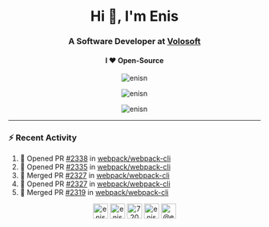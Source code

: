 <h1 align="center">Hi 👋, I'm Enis</h1>
<h3 align="center">A Software Developer at <a href="/volosoft">Volosoft</a></h3>

<h4 align="center"> I ❤ Open-Source</h4>

<p align="center"> <img src="https://komarev.com/ghpvc/?username=enisn" alt="enisn" /> </p>

<p align="center">
<img src="https://github-readme-stats.vercel.app/api/top-langs/?username=enisn&layout=compact" alt="enisn" />
</p>

<p align="center">
<img src="https://github-readme-stats.vercel.app/api?username=enisn&show_icons=true" alt="enisn" />
</p>

<hr />

### :zap: Recent Activity

<!--START_SECTION:activity-->
1. 💪 Opened PR [#2338](https://github.com/webpack/webpack-cli/pull/2338) in [webpack/webpack-cli](https://github.com/webpack/webpack-cli)
2. 💪 Opened PR [#2335](https://github.com/webpack/webpack-cli/pull/2335) in [webpack/webpack-cli](https://github.com/webpack/webpack-cli)
3. 🎉 Merged PR [#2327](https://github.com/webpack/webpack-cli/pull/2327) in [webpack/webpack-cli](https://github.com/webpack/webpack-cli)
4. 💪 Opened PR [#2327](https://github.com/webpack/webpack-cli/pull/2327) in [webpack/webpack-cli](https://github.com/webpack/webpack-cli)
5. 🎉 Merged PR [#2319](https://github.com/webpack/webpack-cli/pull/2319) in [webpack/webpack-cli](https://github.com/webpack/webpack-cli)
<!--END_SECTION:activity-->

<p align="center">
<a href="https://dev.to/enisn" target="blank"><img align="center" src="https://cdn.jsdelivr.net/npm/simple-icons@3.0.1/icons/dev-dot-to.svg" alt="enisn" height="30" width="30" /></a>
<a href="https://twitter.com/enisnecipoglu" target="blank"><img align="center" src="https://cdn.jsdelivr.net/npm/simple-icons@3.0.1/icons/twitter.svg" alt="enisnecipoglu" height="30" width="30" /></a>
<a href="https://stackoverflow.com/users/7200126" target="blank"><img align="center" src="https://cdn.jsdelivr.net/npm/simple-icons@3.0.1/icons/stackoverflow.svg" alt="7200126" height="30" width="30" /></a>
<a href="https://instagram.com/enisnecipoglu" target="blank"><img align="center" src="https://cdn.jsdelivr.net/npm/simple-icons@3.0.1/icons/instagram.svg" alt="enisnecipoglu" height="30" width="30" /></a>
<a href="https://medium.com/@enis.necipoglu" target="blank"><img align="center" src="https://cdn.jsdelivr.net/npm/simple-icons@3.0.1/icons/medium.svg" alt="@enis.necipoglu" height="30" width="30" /></a>
</p>

